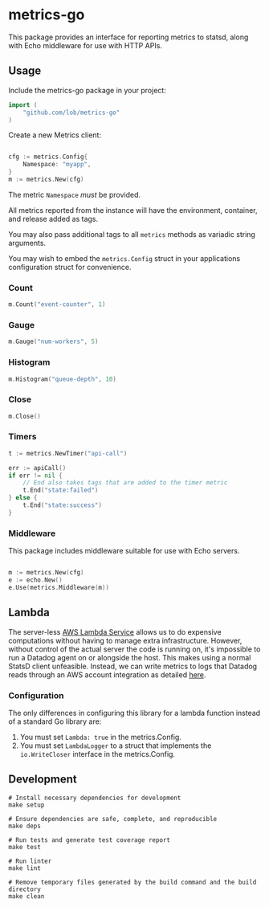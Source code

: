 # metrics-go

This package provides an interface for reporting metrics to statsd,
along with Echo middleware for use with HTTP APIs.

## Usage

Include the metrics-go package in your project:

```go
import (
    "github.com/lob/metrics-go"
)
```

Create a new Metrics client:

```go

cfg := metrics.Config{
    Namespace: "myapp",
}
m := metrics.New(cfg)
```

The metric `Namespace` *must* be provided.

All metrics reported from the instance will have the environment, container, and release added as tags.

You may also pass additional tags to all `metrics` methods as variadic string arguments.

You may wish to embed the `metrics.Config` struct in your applications configuration
struct for convenience.

### Count

```go
m.Count("event-counter", 1)
```

### Gauge
```go
m.Gauge("num-workers", 5)
```

### Histogram

```go
m.Histogram("queue-depth", 10)
```

### Close
```go
m.Close()
```

### Timers

```go
t := metrics.NewTimer("api-call")

err := apiCall()
if err != nil {
    // End also takes tags that are added to the timer metric
    t.End("state:failed")
} else {
    t.End("state:success")
}
```

### Middleware

This package includes middleware suitable for use with Echo servers.

```go

m := metrics.New(cfg)
e := echo.New()
e.Use(metrics.Middleware(m))

```

## Lambda

The server-less [AWS Lambda Service](https://www.datadoghq.com/blog/monitoring-lambda-functions-datadog/) allows us to do expensive computations without having to manage extra infrastructure.
However, without control of the actual server the code is running on, it's impossible to run a Datadog agent on or alongside the host.
This makes using a normal StatsD client unfeasible.
Instead, we can write metrics to logs that Datadog reads through an AWS account integration as detailed [here](https://www.datadoghq.com/blog/monitoring-lambda-functions-datadog/#beyond-standard-metrics).

### Configuration

The only differences in configuring this library for a lambda function instead of a standard Go library are:
1. You must set `Lambda: true` in the metrics.Config.
2. You must set `LambdaLogger` to a struct that implements the `io.WriteCloser` interface in the metrics.Config.

## Development

```
# Install necessary dependencies for development
make setup

# Ensure dependencies are safe, complete, and reproducible
make deps

# Run tests and generate test coverage report
make test

# Run linter
make lint

# Remove temporary files generated by the build command and the build directory
make clean
```
